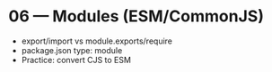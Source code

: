 # 06 — Modules (ESM/CommonJS)

- export/import vs module.exports/require
- package.json type: module
- Practice: convert CJS to ESM
